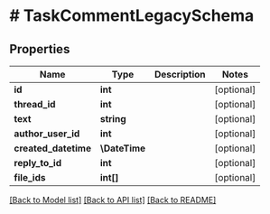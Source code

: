 # # TaskCommentLegacySchema

## Properties

Name | Type | Description | Notes
------------ | ------------- | ------------- | -------------
**id** | **int** |  | [optional]
**thread_id** | **int** |  | [optional]
**text** | **string** |  | [optional]
**author_user_id** | **int** |  | [optional]
**created_datetime** | **\DateTime** |  | [optional]
**reply_to_id** | **int** |  | [optional]
**file_ids** | **int[]** |  | [optional]

[[Back to Model list]](../../README.md#models) [[Back to API list]](../../README.md#endpoints) [[Back to README]](../../README.md)
